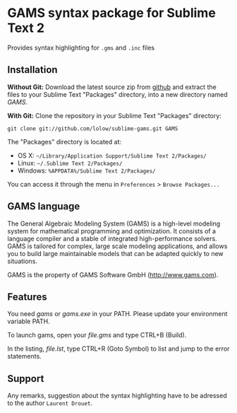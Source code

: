 # GAMS syntax package for Sublime Text 2

Provides syntax highlighting for `.gms` and `.inc` files

## Installation

**Without Git:** Download the latest source zip from [github](https://github.com/lolow/sublime-gams/tarball/master) and extract the files to your Sublime Text "Packages" directory, into a new directory named *GAMS*.

**With Git:** Clone the repository in your Sublime Text "Packages" directory:

    git clone git://github.com/lolow/sublime-gams.git GAMS

The "Packages" directory is located at:

* OS X:
    `~/Library/Application Support/Sublime Text 2/Packages/`
* Linux:
    `~/.Sublime Text 2/Packages/`
* Windows:
    `%APPDATA%/Sublime Text 2/Packages/`

You can access it through the menu in `Preferences` > `Browse Packages...`

## GAMS language

The General Algebraic Modeling System (GAMS) is a high-level modeling system for mathematical programming and optimization. It consists of a language compiler and a stable of integrated high-performance solvers. GAMS is tailored for complex, large scale modeling applications, and allows you to build large maintainable models that can be adapted quickly to new situations.

GAMS is the property of GAMS Software GmbH (http://www.gams.com).

## Features

You need _gams_ or _gams.exe_ in your PATH. Please update your environment variable PATH.

To launch gams, open your _file.gms_ and type CTRL+B (Build).

In the listing, _file.lst_, type CTRL+R (Goto Symbol) to list and jump to the error statements.

## Support

Any remarks, suggestion about the syntax highlighting have to be adressed to the author `Laurent Drouet`.